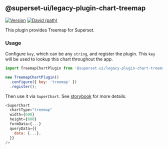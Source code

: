 ## @superset-ui/legacy-plugin-chart-treemap

[![Version](https://img.shields.io/npm/v/@superset-ui/legacy-plugin-chart-treemap.svg?style=flat-square)](https://img.shields.io/npm/v/@superset-ui/legacy-plugin-chart-treemap.svg?style=flat-square)
[![David (path)](https://img.shields.io/david/apache-superset/superset-ui-plugins.svg?path=packages%2Fsuperset-ui-legacy-plugin-chart-treemap&style=flat-square)](https://david-dm.org/apache-superset/superset-ui-plugins?path=packages/superset-ui-legacy-plugin-chart-treemap)

This plugin provides Treemap for Superset.

### Usage

Configure `key`, which can be any `string`, and register the plugin. This `key` will be used to lookup this chart throughout the app.

```js
import TreemapChartPlugin from '@superset-ui/legacy-plugin-chart-treemap';

new TreemapChartPlugin()
  .configure({ key: 'treemap' })
  .register();
```

Then use it via `SuperChart`. See [storybook](https://apache-superset.github.io/superset-ui-plugins/?selectedKind=plugin-chart-treemap) for more details.

```js
<SuperChart
  chartType="treemap"
  width={600}
  height={600}
  formData={...}
  queryData={{
    data: {...},
  }}
/>
```